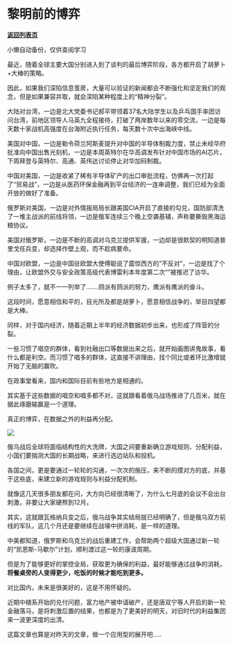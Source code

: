 # 黎明前的博弈

[**返回列表页**](/gzh/政事堂2019)

小懒自动备份，仅供查阅学习

最近，随着全球主要大国分别进入到了谈判的最后博弈阶段，各方都开启了胡萝卜+大棒的策略。  

因此，如果我们深陷信息茧房，大量可以验证的新闻都会不断强化和坚定我们的观念，但是如果兼容并取，就会深陷某种程度上的“精神分裂”。

大陆对台湾，一边是北大党委书记郝平带领着37名大陆学生以及乒乓国手率团访问台湾，前地区领导人马英九全程接待，打破了两岸数年以来的零交流，一边是每天数十家战机高强度在台海附近执行任务，每天数十次中出海峡中线。

美国对中国，一边是勒令荷兰阿斯麦提升对中国的半导体制裁力度，禁止未经华府批准向中国出售光刻机，一边是本周英特尔在华高调发布针对中国市场的AI芯片，下周拜登与英特尔、高通、英伟达讨论停止对华加码制裁。

中国对美国，一边是收紧了稀有半导体矿产的出口审批流程，仿佛再一次打起了“贸易战”，一边是从医药环保金融再到平台经济的一连串调整，我们已经为全面开放的做好了准备。

俄罗斯对美国，一边是对外情报局局长跟美国CIA开启了直接的勾兑，国防部清洗了一堆主战派的前线将领，一边是俄军连续三个晚上空袭基辅，声称要撕毁黑海运粮协议。

美国对俄罗斯，一边是不断的高调对乌克兰提供军援，一边却是很默契的明知道普里戈任兵变，却选择作壁上观，而不趁病要命。  

中国对欧盟，一边是中国驻欧盟大使傅聪说了震惊西方的“不反对”，一边是找了个理由，让欧盟外交与安全政策高级代表博雷利本年度第二次“”被推迟了访华。

例子太多了，就不一一列举了.......鸽派有鸽派的努力，鹰派有鹰派的奋斗。

这段时间，愿意相信和平的，目光所及都是胡萝卜，愿意相信战争的，举目四望都是大棒。

同样，对于国内经济，随着近期上半年的经济数据初步出来，也形成了阵营的分裂。

一些习惯了唱空的群体，看到社融出口等数据出来之后，就开始画图讲鬼故事，看什么都是利空。而习惯了唱多的群体，这直接不讲理由，找个同比或者环比激增就开始了无脑的赢吹。

在政事堂看来，国内和国际目前有些地方是相通的。  

其实基于这些数据的唱空和唱多都不对，这就跟看着俄乌战场推进了几百米，就在据此琢磨输赢是一个道理。

真正的博弈，在数据之外的利益再分配。

![](https://mmbiz.qpic.cn/mmbiz_jpg/rxhS23yu8cP5pMaGsXCPPgFgDukW29sxbt2aCQaPkkQxR7y605RKrYOKqsEicb0H8GZUD5HpTMVUg08cETaE9Yg/640?wx_fmt=jpeg)

俄乌战后全球将面临结构性的大洗牌，大国之间要重新确立游戏规则、分配利益，小国们要揣测大国的长期战略，来进行选边站队和投机。

各国之间，更是要通过一轮轮的沟通，一次次的施压，来不断的摸对方的底，并基于这些底，来建立新的游戏规则与利益分配机制。

就像这几天很多朋友都在问，大方向已经很清晰了，为什么七月底的会议不会出台刺激，非要让大家硬熬到12月。

其实，这就跟瓦格纳兵变之后，俄乌战争其实结局就已经明确了，但是俄乌双方前线的军队，这几个月还是要继续在战壕中拼消耗，是一样的道理。

中美都知道，俄罗斯和乌克兰的战后重建工作，会帮助两个超级大国通过新一轮的“凯恩斯-马歇尔”计划，顺利渡过这一轮的康波周期。

但是为了能够更好的掌控全局，获取更为确保的利益，最好能够通过战争的消耗， **将餐桌旁的人变得更少，吃饭的时候才能吃到更多。**

对比国内，未来是很美好的，这是不用怀疑的。

近期中植系开始的兑付问题，富力地产被申请破产，还是唐双宁等人开启的新一轮金融落马，是将刺激后置的结果，也都是为了更美好的明天，对旧时代的利益集团来一波更深度的出清。

这篇文章也算是对昨天的文章，做一个应用型的展开吧.....  

